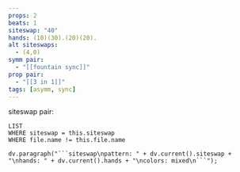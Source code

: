 ```yaml
---
props: 2
beats: 1
siteswap: "40"
hands: (10)(30).(20)(20).
alt siteswaps:
  - (4,0)
symm pair:
  - "[[fountain sync]]"
prop pair:
  - "[[3 in 1]]"
tags: [asymm, sync]
---
```


siteswap pair:
```dataview
LIST
WHERE siteswap = this.siteswap
WHERE file.name != this.file.name
```
```dataviewjs
dv.paragraph("```siteswap\npattern: " + dv.current().siteswap + "\nhands: " + dv.current().hands + "\ncolors: mixed\n```");
```
